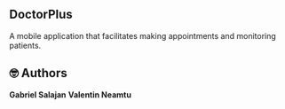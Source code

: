 ## DoctorPlus
A mobile application that facilitates making appointments and monitoring patients.

## 🤓 Authors
**Gabriel Salajan**
**Valentin Neamtu**

